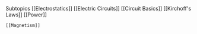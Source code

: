 Subtopics
	[[Electrostatics]]
	[[Electric Circuits]]
		[[Circuit Basics]]
		[[Kirchoff's Laws]]
		[[Power]]
		
	[[Magnetism]]
	